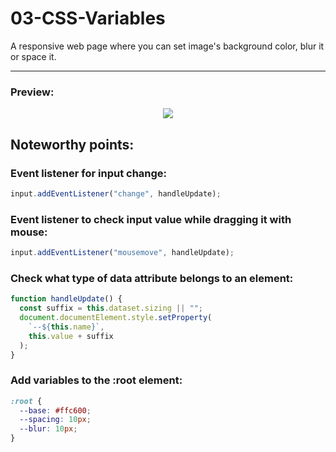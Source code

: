 # 03-CSS-Variables

A responsive web page where you can set image's background color, blur it or space it.

---

### Preview:

<p align="center">
    <img src="./assets/scoped-css-demo.gif"></img>
</p>

## Noteworthy points:

### Event listener for input change:

```javascript
input.addEventListener("change", handleUpdate);
```

### Event listener to check input value while dragging it with mouse:

```javascript
input.addEventListener("mousemove", handleUpdate);
```

### Check what type of data attribute belongs to an element:

```javascript
function handleUpdate() {
  const suffix = this.dataset.sizing || "";
  document.documentElement.style.setProperty(
    `--${this.name}`,
    this.value + suffix
  );
}
```

### Add variables to the :root element:

```css
:root {
  --base: #ffc600;
  --spacing: 10px;
  --blur: 10px;
}
```
